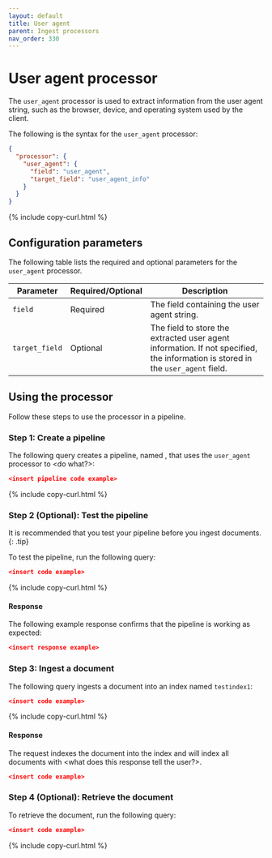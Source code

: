 ```yaml
---
layout: default
title: User agent
parent: Ingest processors
nav_order: 330
---
```


# User agent processor

The `user_agent` processor is used to extract information from the user agent string, such as the browser, device, and operating system used by the client.

The following is the syntax for the `user_agent` processor:

```json
{
  "processor": {
    "user_agent": {
      "field": "user_agent",
      "target_field": "user_agent_info"
    }
  }
}
```
{% include copy-curl.html %}

## Configuration parameters

The following table lists the required and optional parameters for the `user_agent` processor.

Parameter | Required/Optional | Description |
|-----------|-----------|-----------|
`field` | Required | The field containing the user agent string.
`target_field` | Optional | The field to store the extracted user agent information. If not specified, the information is stored in the `user_agent` field.


## Using the processor

Follow these steps to use the processor in a pipeline.

### Step 1: Create a pipeline

The following query creates a pipeline, named <name>, that uses the `user_agent` processor to <do what?>: 

```json
<insert pipeline code example>
```
{% include copy-curl.html %}

### Step 2 (Optional): Test the pipeline

It is recommended that you test your pipeline before you ingest documents.
{: .tip}

To test the pipeline, run the following query:

```json
<insert code example>
```
{% include copy-curl.html %}

#### Response

The following example response confirms that the pipeline is working as expected:

```json
<insert response example>
```

### Step 3: Ingest a document 

The following query ingests a document into an index named `testindex1`:

```json
<insert code example>
```
{% include copy-curl.html %}

#### Response

The request indexes the document into the index <index name> and will index all documents with <what does this response tell the user?>.

```json
<insert code example>
```

### Step 4 (Optional): Retrieve the document

To retrieve the document, run the following query:

```json
<insert code example>
```
{% include copy-curl.html %}

<Provide any other information and code examples relevant to the user or use cases.>